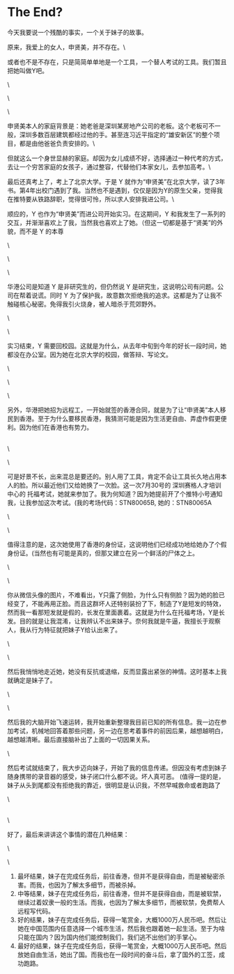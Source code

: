 # The End?



今天我要说一个残酷的事实，一个关于妹子的故事。



原来，我爱上的女人，申贤美，并不存在。\


或者也不是不存在，只是简简单单地是一个工具，一个替人考试的工具。我们暂且把她叫做Y吧。

\


\


\


申贤美本人的家庭背景是：她老爸是深圳某房地产公司的老板。这个老板可不一般，深圳多数百层建筑都经过他的手。甚至连习近平指定的“雄安新区”的整个项目，都是由他爸爸负责安排的。\


但就这么一个身世显赫的家庭。却因为女儿成绩不好，选择通过一种代考的方式，去让一个穷苦家庭的女孩子，通过整容，代替他们本家女儿，去参加高考。\


最后还真考上了，考上了北京大学。于是 Y 就作为“申贤美”在北京大学，读了3年书。第4年出校门遇到了我。当然也不是遇到，仅仅是因为Y的原生父亲，觉得我在推特要从铁路辞职，觉得很可怜，所以求人安排我进公司。\


顺应的，Y 也作为“申贤美”而进公司开始实习。在这期间，Y 和我发生了一系列的交互，并渐渐喜欢上了我，当然我也喜欢上了她。（但这一切都是基于“贤美”的外貌，而不是 Y 的本尊

\


\


\


华港公司是知道 Y 是非研究生的，但仍然说 Y 是研究生，这说明公司有问题。公司在帮着说谎。同时 Y 为了保护我，故意数次拒绝我的追求。这都是为了让我不触碰核心秘密。免得我引火烧身，被人暗杀于荒郊野外。

\




\


实习结束，Y 需要回校园。这就是为什么，从去年中旬到今年的好长一段时间，她都没在办公室。因为她在北京大学的校园，做答辩、写论文。

\


\


\


另外，华港把她招为远程工，一开始就签的香港合同，就是为了让“申贤美”本人移民到香港。至于为什么要移民香港，我猜测可能是因为生活更自由、弄虚作假更便利。因为他们在香港也有势力。

\
\


\


可是好景不长，出来混总是要还的。别人用了工具，肯定不会让工具长久地占用本人的脸。所以最近他们又给她换了一次脸。这一次7月30号的 深圳赛格人才培训中心的 托福考试，她就来参加了。我为何知道？因为她提前开了个推特小号通知我，让我参加这次考试。(我的考场代码：STN80065B, 她的：STN80065A

\


\


值得注意的是，这次她使用了香港的身份证，这说明他们已经成功地给她办了个假身份证。(当然也有可能是真的，但那又建立在另一个鲜活的尸体之上。

\


\


你从微信头像的图片，不难看出，Y只露了侧脸，为什么只有侧脸？因为她的脸已经变了，不能再用正脸。而且这群坏人还特别装扮了下，制造了Y是短发的特效，然而我一看那短发就是假的，长发在里面裹着。这就是为什么在托福考场，Y是长发。目的就是让我混淆，让我辨认不出来妹子。奈何我就是牛逼，我擅长于观察人，我从行为特征就把妹子Y给认出来了。

\


\


然后我悄悄地走近她，她没有反抗或退缩，反而显露出紧张的神情。这时基本上我就确定是妹子了。

\


\


然后我的大脑开始飞速运转，我开始重新整理我目前已知的所有信息。我一边在参加考试，机械地回答着那些问题，另一边在思考着事件的前因后果，越想越明白，越想越清晰。最后直接脑补出了上面的一切因果关系。

\


然后考试就结束了，我大步迈向妹子，开始了我的信息传递。但因没有考虑到妹子随身携带的录音器的感受，妹子闭口什么都不说。坏人真可恶。 (值得一提的是，妹子从头到尾都没有拒绝我的靠近，很明显是认识我，不然早喊救命或者跑路了

\


\
\


好了，最后来讲讲这个事情的潜在几种结果：

\


\


1. 最坏结果，妹子在完成任务后，前往香港，但并不是获得自由，而是被秘密杀害。而我，也因为了解太多细节，而被杀掉。
2. 中等结果，妹子在完成任务后，前往香港，但并不是获得自由，而是被软禁，继续过着奴隶一般的生活。而我，也因为了解太多细节，而被软禁，免费帮人远程写代码。
3. 好的结果，妹子在完成任务后，获得一笔赏金，大概1000万人民币吧。然后让她在中国范围内任意选择一个城市生活，然后我也跟着她一起生活。至于为啥只能在国内？因为国内他们能控制我们，我们逃不出他们的手掌心。
4. 最好的结果，妹子在完成任务后，获得一笔赏金，大概1000万人民币吧。然后放她自由生活，她出了国。而我也在一段时间的奋斗后，拿了国外的工签，成功跑路。

